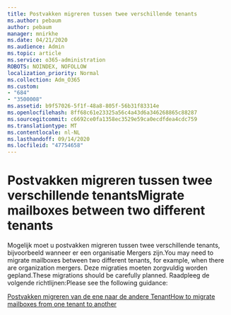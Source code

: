 ```yaml
---
title: Postvakken migreren tussen twee verschillende tenants
ms.author: pebaum
author: pebaum
manager: mnirkhe
ms.date: 04/21/2020
ms.audience: Admin
ms.topic: article
ms.service: o365-administration
ROBOTS: NOINDEX, NOFOLLOW
localization_priority: Normal
ms.collection: Adm_O365
ms.custom:
- "684"
- "3500008"
ms.assetid: b9f57026-5f1f-48a8-805f-56b31f83314e
ms.openlocfilehash: 8ff68c61e23325a56c4a43d6a346268865c88287
ms.sourcegitcommit: c6692ce0fa1358ec3529e59ca0ecdfdea4cdc759
ms.translationtype: MT
ms.contentlocale: nl-NL
ms.lasthandoff: 09/14/2020
ms.locfileid: "47754658"
---
```

# <a name="migrate-mailboxes-between-two-different-tenants"></a><span data-ttu-id="cca49-102">Postvakken migreren tussen twee verschillende tenants</span><span class="sxs-lookup"><span data-stu-id="cca49-102">Migrate mailboxes between two different tenants</span></span>

<span data-ttu-id="cca49-103">Mogelijk moet u postvakken migreren tussen twee verschillende tenants, bijvoorbeeld wanneer er een organisatie Mergers zijn.</span><span class="sxs-lookup"><span data-stu-id="cca49-103">You may need to migrate mailboxes between two different tenants, for example, when there are organization mergers.</span></span> <span data-ttu-id="cca49-104">Deze migraties moeten zorgvuldig worden gepland.</span><span class="sxs-lookup"><span data-stu-id="cca49-104">These migrations should be carefully planned.</span></span> <span data-ttu-id="cca49-105">Raadpleeg de volgende richtlijnen:</span><span class="sxs-lookup"><span data-stu-id="cca49-105">Please see the following guidance:</span></span>
  
[<span data-ttu-id="cca49-106">Postvakken migreren van de ene naar de andere Tenant</span><span class="sxs-lookup"><span data-stu-id="cca49-106">How to migrate mailboxes from one tenant to another</span></span>](https://docs.microsoft.com/Exchange/mailbox-migration/migrate-mailboxes-across-tenants)
  